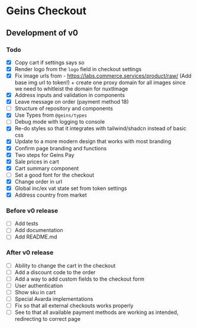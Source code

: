 # Geins Checkout

## Development of v0

### Todo

- [x] Copy cart if settings says so
- [x] Render logo from the `logo` field in checkout settings
- [x] Fix image urls from - https://labs.commerce.services/product/raw/ (Add base img url to token!) + create one proxy domain for all images since we need to whitleist the domain for nuxtImage
- [x] Address inputs and validation in components
- [x] Leave message on order (payment method 18)
- [ ] Structure of repository and components
- [x] Use Types from `@geins/types`
- [ ] Debug mode with logging to console
- [x] Re-do styles so that it integrates with tailwind/shadcn instead of basic css
- [x] Update to a more modern design that works with most branding
- [x] Confirm page branding and functions
- [x] Two steps for Geins Pay
- [x] Sale prices in cart
- [x] Cart summary component
- [ ] Set a good font for the checkout
- [x] Change order in url
- [x] Global inc/ex vat state set from token settings
- [x] Address country from market

### Before v0 release

- [ ] Add tests
- [ ] Add documentation
- [ ] Add README.md

### After v0 release

- [ ] Ability to change the cart in the checkout
- [ ] Add a discount code to the order
- [ ] Add a way to add custom fields to the checkout form
- [ ] User authentication
- [ ] Show sku in cart
- [ ] Special Avarda implementations
- [ ] Fix so that all external checkouts works properly
- [ ] See to that all available payment methods are working as intended, redirecting to correct page

